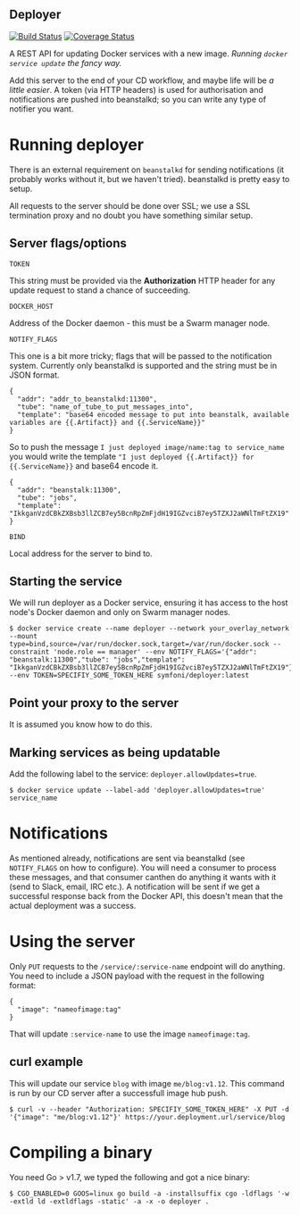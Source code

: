 Deployer
--------

[![Build Status](https://travis-ci.org/SymfoniNext/deployer.svg?branch=master)](https://travis-ci.org/SymfoniNext/deployer) [![Coverage Status](https://coveralls.io/repos/github/SymfoniNext/deployer/badge.svg)](https://coveralls.io/github/SymfoniNext/deployer)

A REST API for updating Docker services with a new image.  *Running `docker service update` the fancy way.*

Add this server to the end of your CD workflow, and maybe life will be *a little easier*.   A token (via HTTP headers) is used for authorisation and notifications are pushed into beanstalkd; so you can write any type of notifier you want. 

# Running deployer 

There is an external requirement on `beanstalkd` for sending notifications (it probably works without it, but we haven't tried).  beanstalkd is pretty easy to setup.

All requests to the server should be done over SSL; we use a SSL termination proxy and no doubt you have something similar setup.

## Server flags/options

`TOKEN`

This string must be provided via the **Authorization** HTTP header for any update request to stand a chance of succeeding.

`DOCKER_HOST`

Address of the Docker daemon - this must be a Swarm manager node.

`NOTIFY_FLAGS`

This one is a bit more tricky; flags that will be passed to the notification system.  Currently only beanstalkd is supported and the string must be in JSON format.

```
{
  "addr": "addr_to_beanstalkd:11300",
  "tube": "name_of_tube_to_put_messages_into",
  "template": "base64 encoded message to put into beanstalk, available variables are {{.Artifact}} and {{.ServiceName}}"
}
```

So to push the message `I just deployed image/name:tag to service_name` you would write the template `"I just deployed {{.Artifact}} for {{.ServiceName}}` and base64 encode it.

```
{
  "addr": "beanstalk:11300",
  "tube": "jobs",
  "template": "IkkganVzdCBkZXBsb3llZCB7ey5BcnRpZmFjdH19IGZvciB7ey5TZXJ2aWNlTmFtZX19"
}
```

`BIND`

Local address for the server to bind to.

## Starting the service

We will run deployer as a Docker service, ensuring it has access to the host node's Docker daemon and only on Swarm manager nodes. 

```
$ docker service create --name deployer --network your_overlay_network --mount type=bind,source=/var/run/docker.sock,target=/var/run/docker.sock --constraint 'node.role == manager' --env NOTIFY_FLAGS='{"addr": "beanstalk:11300","tube": "jobs","template": "IkkganVzdCBkZXBsb3llZCB7ey5BcnRpZmFjdH19IGZvciB7ey5TZXJ2aWNlTmFtZX19"}' --env TOKEN=SPECIFIY_SOME_TOKEN_HERE symfoni/deployer:latest
```

## Point your proxy to the server

It is assumed you know how to do this. 


## Marking services as being updatable

Add the following label to the service: `deployer.allowUpdates=true`.

```
$ docker service update --label-add 'deployer.allowUpdates=true' service_name
```

# Notifications

As mentioned already, notifications are sent via beanstalkd (see `NOTIFY_FLAGS` on how to configure).  You will need a consumer to process these messages, and that consumer canthen do anything it wants with it (send to Slack, email, IRC etc.).  A notification will be sent if we get a successful response back from the Docker API, this doesn't mean that the actual deployment was a success.


# Using the server

Only `PUT` requests to the `/service/:service-name` endpoint will do anything.  You need to include a JSON payload with the request in the following format:

```
{
  "image": "nameofimage:tag"
}
```

That will update `:service-name` to use the image `nameofimage:tag`.

## curl example 

This will update our service `blog` with image `me/blog:v1.12`.  This command is run by our CD server after a successfull image hub push.

```
$ curl -v --header "Authorization: SPECIFIY_SOME_TOKEN_HERE" -X PUT -d '{"image": "me/blog:v1.12"}' https://your.deployment.url/service/blog
```

# Compiling a binary

You need Go > v1.7, we typed the following and got a nice binary:

```
$ CGO_ENABLED=0 GOOS=linux go build -a -installsuffix cgo -ldflags '-w -extld ld -extldflags -static' -a -x -o deployer .
```

